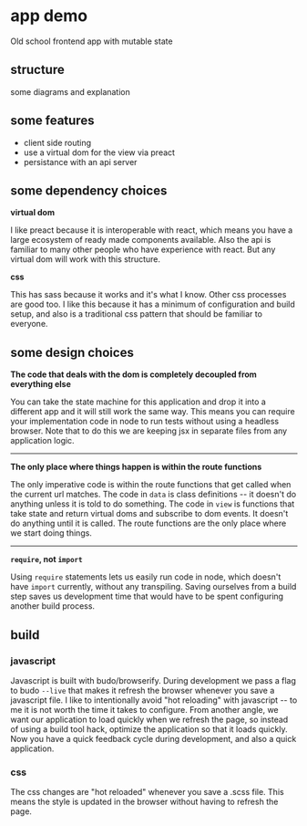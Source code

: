 # app demo

Old school frontend app with mutable state


## structure

some diagrams and explanation


## some features

* client side routing
* use a virtual dom for the view via preact
* persistance with an api server


## some dependency choices

**virtual dom**

I like preact because it is interoperable with react, which means you have a large ecosystem of ready made components available. Also the api is familiar to many other people who have experience with react. But any virtual dom will work with this structure.

**css**

This has sass because it works and it's what I know. Other css processes are good too. I like this because it has a minimum of configuration and build setup, and also is a traditional css pattern that should be familiar to everyone.


## some design choices

**The code that deals with the dom is completely decoupled from everything else**

You can take the state machine for this application and drop it into a different app and it will still work the same way. This means you can require your implementation code in node to run tests without using a headless browser. Note that to do this we are keeping jsx in separate files from any application logic.

--------------------------

**The only place where things happen is within the route functions**

The only imperative code is within the route functions that get called when the current url matches. The code in `data` is class definitions -- it doesn't do anything unless it is told to do something. The code in `view` is functions that take state and return virtual doms and subscribe to dom events. It doesn't do anything until it is called. The route functions are the only place where we start doing things.


---------------------------


**`require`, not `import`**

Using `require` statements lets us easily run code in node, which doesn't have `import` currently, without any transpiling. Saving ourselves from a build step saves us development time that would have to be spent configuring another build process.


## build

### javascript

Javascript is built with budo/browserify. During development we pass a flag to budo `--live` that makes it refresh the browser whenever you save a javascript file. I like to intentionally avoid "hot reloading" with javascript -- to me it is not worth the time it takes to configure. From another angle, we want our application to load quickly when we refresh the page, so instead of using a build tool hack, optimize the application so that it loads quickly. Now you have a quick feedback cycle during development, and also a quick application. 

### css

The css changes are "hot reloaded" whenever you save a .scss file. This means the style is updated in the browser without having to refresh the page.





